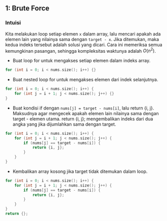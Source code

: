 ## 1: Brute Force

### Intuisi

Kita melakukan loop setiap elemen `x` dalam array, lalu mencari apakah ada
elemen lain yang nilainya sama dengan `target - x`. Jika ditemukan, maka kedua
indeks tersebut adalah solusi yang dicari. Cara ini memeriksa semua kemungkinan
pasangan, sehingga kompleksitas waktunya adalah $O(n^2)$.

- Buat loop for untuk mengakses setiap elemen dalam indeks array.

```c++
for (int i = 0; i < nums.size(); i++) {}
```

- Buat nested loop for untuk mengakses elemen dari indek selanjutnya.

```c++
for (int i = 0; i < nums.size(); i++) {
    for (int j = i + 1; j < nums.size(); j++) {}
}
```

- Buat kondisi if dengan `nums[j] = target - nums[i]`, lalu return {i, j}.
  Maksudnya agar mengecek apakah elemen lain nilainya sama dengan target -
  elemen utama. return {i, j}; mengembalikan indeks dari dua angka yang jika
  dijumlahkan sama dengan target.

```c++
for (int i = 0; i < nums.size(); i++) {
    for (int j = i + 1; j < nums.size(); j++) {
        if (nums[j] == target - nums[i]) {
            return {i, j};
        }
    }
}
```

- Kembalikan array kosong jika target tidak ditemukan dalam loop.

```c++
for (int i = 0; i < nums.size(); i++) {
    for (int j = i + 1; j < nums.size(); j++) {
        if (nums[j] == target - nums[i]) {
            return {i, j};
        }
    }
}
return {};
```
